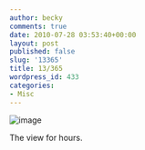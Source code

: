 ```yaml
---
author: becky
comments: true
date: 2010-07-28 03:53:40+00:00
layout: post
published: false
slug: '13365'
title: 13/365
wordpress_id: 433
categories:
- Misc
---
```


![image](http://beta.beckyjenson.com/wp-content/uploads/2010/07/wpid-2010-07-27-11.03.34_edit0.jpg)



The view for hours.



